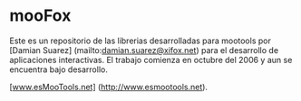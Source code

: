 mooFox
======
Este es un repositorio de las librerias desarrolladas para mootools por [Damian Suarez] (mailto:damian.suarez@xifox.net) para el desarrollo de aplicaciones interactivas.
El trabajo comienza en octubre del 2006 y aun se encuentra bajo desarrollo.

[www.esMooTools.net] (http://www.esmootools.net).

